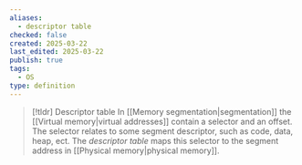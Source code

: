 ```yaml
---
aliases:
  - descriptor table
checked: false
created: 2025-03-22
last_edited: 2025-03-22
publish: true
tags:
  - OS
type: definition
---
```

>[!tldr] Descriptor table
>In [[Memory segmentation|segmentation]] the [[Virtual memory|virtual addresses]] contain a selector and an offset. The selector relates to some segment descriptor, such as code, data, heap, ect. The *descriptor table* maps this selector to the segment address in [[Physical memory|physical memory]].

